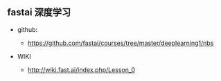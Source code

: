 ## fastai 深度学习

- github:
    - https://github.com/fastai/courses/tree/master/deeplearning1/nbs
    
- WIKI  
    - http://wiki.fast.ai/index.php/Lesson_0
